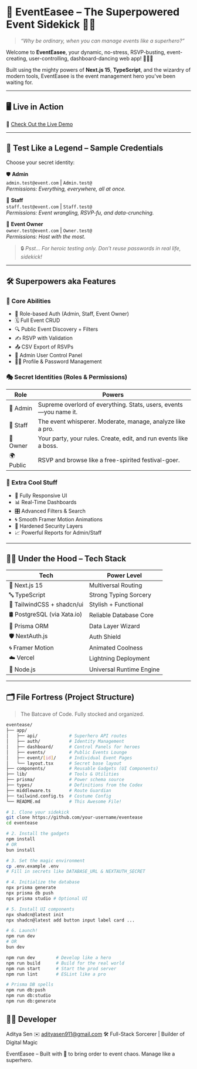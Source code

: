 # 🎪 EventEasee – The Superpowered Event Sidekick 🦸‍♀️

> *“Why be ordinary, when you can manage events like a superhero?”*

Welcome to **EventEasee**, your dynamic, no-stress, RSVP-busting, event-creating, user-controlling, dashboard-dancing web app! 🦸‍♂️✨

Built using the mighty powers of **Next.js 15**, **TypeScript**, and the wizardry of modern tools, EventEasee is the event management hero you've been waiting for.

---

## 🖥️ Live in Action

🚀 [Check Out the Live Demo](https://trail-4qi-nreui.vercel.app/)

---

## 🧪 Test Like a Legend – Sample Credentials

Choose your secret identity:

🛡 **Admin**  
`admin.test@event.com` | `Admin.test@`  
_Permissions: Everything, everywhere, all at once._  

🧰 **Staff**  
`staff.test@event.com` | `Staff.test@`  
_Permissions: Event wrangling, RSVP-fu, and data-crunching._  

🎤 **Event Owner**  
`owner.test@event.com` | `Owner.test@`  
_Permissions: Host with the most._  

> 🔒 *Psst... For heroic testing only. Don’t reuse passwords in real life, sidekick!*

---

## 🛠️ Superpowers aka Features

### 🧬 Core Abilities
- 🔐 Role-based Auth (Admin, Staff, Event Owner)
- 🗓️ Full Event CRUD
- 🔍 Public Event Discovery + Filters
- ✍️ RSVP with Validation
- 📤 CSV Export of RSVPs
- 👥 Admin User Control Panel
- 🧑‍💼 Profile & Password Management

### 🎭 Secret Identities (Roles & Permissions)
| Role         | Powers                                                                 |
|--------------|------------------------------------------------------------------------|
| 🦸 Admin      | Supreme overlord of everything. Stats, users, events—you name it.      |
| 🧙 Staff      | The event whisperer. Moderate, manage, analyze like a pro.             |
| 🎉 Owner      | Your party, your rules. Create, edit, and run events like a boss.      |
| 🌍 Public     | RSVP and browse like a free-spirited festival-goer.                   |

### 🧪 Extra Cool Stuff
- 📱 Fully Responsive UI
- 📊 Real-Time Dashboards
- 🎛 Advanced Filters & Search
- 🌀 Smooth Framer Motion Animations
- 🔐 Hardened Security Layers
- 📈 Powerful Reports for Admin/Staff

---

## 🧙‍♂️ Under the Hood – Tech Stack

| Tech        | Power Level |
|-------------|-------------|
| 🧠 Next.js 15 | Multiversal Routing |
| 🔤 TypeScript | Strong Typing Sorcery |
| 💨 TailwindCSS + shadcn/ui | Stylish + Functional |
| 🛢 PostgreSQL (via Xata.io) | Reliable Database Core |
| 🔌 Prisma ORM | Data Layer Wizard |
| 🛡 NextAuth.js | Auth Shield |
| 🌀 Framer Motion | Animated Coolness |
| ☁️ Vercel | Lightning Deployment |
| 🔄 Node.js | Universal Runtime Engine |

---

## 🗂️ File Fortress (Project Structure)

> The Batcave of Code. Fully stocked and organized.

```bash
eventease/
├── app/
│   ├── api/            # Superhero API routes
│   ├── auth/           # Identity Management
│   ├── dashboard/      # Control Panels for heroes
│   ├── events/         # Public Events Lounge
│   ├── event/[id]/     # Individual Event Pages
│   └── layout.tsx      # Secret base layout
├── components/         # Reusable Gadgets (UI Components)
├── lib/                # Tools & Utilities
├── prisma/             # Power schema source
├── types/              # Definitions from the Codex
├── middleware.ts       # Route Guardian
├── tailwind.config.ts  # Costume Config
└── README.md           # This Awesome File!

# 1. Clone your sidekick
git clone https://github.com/your-username/eventease
cd eventease

# 2. Install the gadgets
npm install
# OR
bun install

# 3. Set the magic environment
cp .env.example .env
# Fill in secrets like DATABASE_URL & NEXTAUTH_SECRET

# 4. Initialize the database
npx prisma generate
npx prisma db push
npx prisma studio # Optional UI

# 5. Install UI components
npx shadcn@latest init
npx shadcn@latest add button input label card ...

# 6. Launch!
npm run dev
# OR
bun dev

npm run dev        # Develop like a hero
npm run build      # Build for the real world
npm run start      # Start the prod server
npm run lint       # ESLint like a pro

# Prisma DB spells
npm run db:push
npm run db:studio
npm run db:generate
```
##  🧑‍💻 Developer
Aditya Sen
✉️ adityasen911@gmail.com
🛠️ Full-Stack Sorcerer | Builder of Digital Magic

EventEasee – Built with 💖 to bring order to event chaos. Manage like a superhero.

